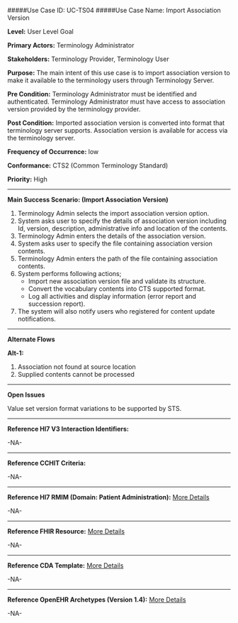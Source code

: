 #####Use Case ID: UC-TS04
#####Use Case Name:  Import Association Version

**Level:**                     User Level Goal

**Primary Actors:**            Terminology Administrator  

**Stakeholders:**              Terminology Provider, Terminology User

**Purpose:**                   The main intent of this use case is to import association version to make it available to the terminology users through Terminology Server.

**Pre Condition:**             Terminology Administrator must be identified and authenticated. Terminology Administrator must have access to association version provided by the terminology provider.

**Post Condition:**            Imported association version is converted into format that terminology server supports. Association version is available for access via the terminology server.

**Frequency of Occurrence:**   low

**Conformance:**             	 CTS2 (Common Terminology Standard)

**Priority:**                  High
__________________________________________________________
**Main Success Scenario: (Import Association Version)**

1.	Terminology Admin selects the import association version option.
2.	System asks user to specify the details of association version including Id, version, description, administrative info and location of the contents. 
3.	Terminology Admin enters the details of the association version.
4.	System asks user to specify the file containing association version contents.
5.	Terminology Admin enters the path of the file containing association contents.
6.	System performs following actions;
    * Import new association version file and validate its structure.
    * Convert the vocabulary contents into CTS supported format.
    * Log all activities and display information (error report and succession report).
7.	The system will also notify users who registered for content update notifications.

__________________________________________________________
**Alternate Flows** 

**Alt-1:**

1.	Association not found at source location
2.	Supplied contents cannot be processed 

_______________________________________________________________
**Open Issues**

Value set version format variations to be supported by STS.
_______________________________________________________________
**Reference Hl7 V3 Interaction Identifiers:**

-NA-
_______________________________________________________________
**Reference CCHIT Criteria:**

-NA-

_______________________________________________________________
**Reference Hl7 RMIM (Domain: Patient Administration):** [More Details](http://www.hl7.org/implement/standards/product_brief.cfm?product_id=306)

-NA-

_______________________________________________________________
**Reference FHIR Resource:** [More Details](http://www.hl7.org/implement/standards/fhir/resourcelist.html)

-NA-
_______________________________________________________________
**Reference CDA Template:** [More Details](http://www.hl7.org/Special/committees/structure/index.cfm)

-NA-
_______________________________________________________________
**Reference OpenEHR Archetypes (Version 1.4):** [More Details](http://www.openehr.org/ckm/)

-NA-
